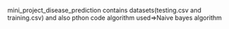 mini_project_disease_prediction
contains datasets(testing.csv and training.csv)
and also pthon code algorithm used=>Naive bayes algorithm
